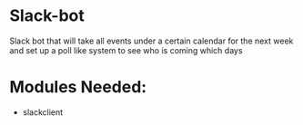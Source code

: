 # Slack-bot
Slack bot that will take all events under a certain calendar for the next week and set up a poll like system to see who is coming which days

# Modules Needed:
* slackclient
